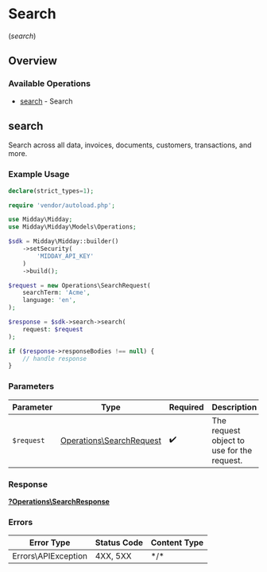 # Search
(*search*)

## Overview

### Available Operations

* [search](#search) - Search

## search

Search across all data, invoices, documents, customers, transactions, and more.

### Example Usage

```php
declare(strict_types=1);

require 'vendor/autoload.php';

use Midday\Midday;
use Midday\Midday\Models\Operations;

$sdk = Midday\Midday::builder()
    ->setSecurity(
        'MIDDAY_API_KEY'
    )
    ->build();

$request = new Operations\SearchRequest(
    searchTerm: 'Acme',
    language: 'en',
);

$response = $sdk->search->search(
    request: $request
);

if ($response->responseBodies !== null) {
    // handle response
}
```

### Parameters

| Parameter                                                            | Type                                                                 | Required                                                             | Description                                                          |
| -------------------------------------------------------------------- | -------------------------------------------------------------------- | -------------------------------------------------------------------- | -------------------------------------------------------------------- |
| `$request`                                                           | [Operations\SearchRequest](../../Models/Operations/SearchRequest.md) | :heavy_check_mark:                                                   | The request object to use for the request.                           |

### Response

**[?Operations\SearchResponse](../../Models/Operations/SearchResponse.md)**

### Errors

| Error Type          | Status Code         | Content Type        |
| ------------------- | ------------------- | ------------------- |
| Errors\APIException | 4XX, 5XX            | \*/\*               |
